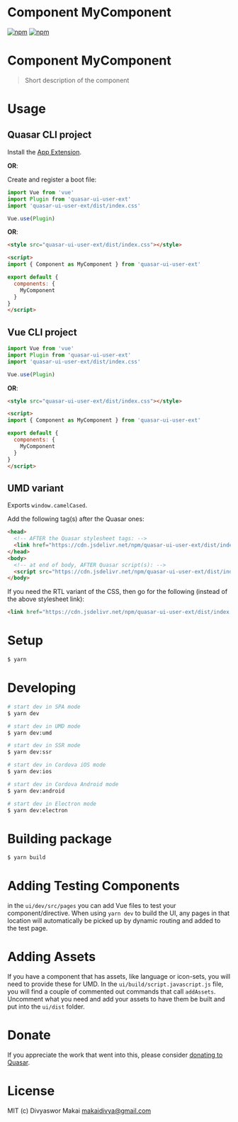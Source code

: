# Component MyComponent

[![npm](https://img.shields.io/npm/v/quasar-ui-user-ext.svg?label=quasar-ui-user-ext)](https://www.npmjs.com/package/quasar-ui-user-ext)
[![npm](https://img.shields.io/npm/dt/quasar-ui-user-ext.svg)](https://www.npmjs.com/package/quasar-ui-user-ext)

# Component MyComponent
> Short description of the component


# Usage

## Quasar CLI project

Install the [App Extension](../app-extension).

**OR**:

Create and register a boot file:

```js
import Vue from 'vue'
import Plugin from 'quasar-ui-user-ext'
import 'quasar-ui-user-ext/dist/index.css'

Vue.use(Plugin)
```

**OR**:

```html
<style src="quasar-ui-user-ext/dist/index.css"></style>

<script>
import { Component as MyComponent } from 'quasar-ui-user-ext'

export default {
  components: {
    MyComponent
  }
}
</script>
```

## Vue CLI project

```js
import Vue from 'vue'
import Plugin from 'quasar-ui-user-ext'
import 'quasar-ui-user-ext/dist/index.css'

Vue.use(Plugin)
```

**OR**:

```html
<style src="quasar-ui-user-ext/dist/index.css"></style>

<script>
import { Component as MyComponent } from 'quasar-ui-user-ext'

export default {
  components: {
    MyComponent
  }
}
</script>
```

## UMD variant

Exports `window.camelCased`.

Add the following tag(s) after the Quasar ones:

```html
<head>
  <!-- AFTER the Quasar stylesheet tags: -->
  <link href="https://cdn.jsdelivr.net/npm/quasar-ui-user-ext/dist/index.min.css" rel="stylesheet" type="text/css">
</head>
<body>
  <!-- at end of body, AFTER Quasar script(s): -->
  <script src="https://cdn.jsdelivr.net/npm/quasar-ui-user-ext/dist/index.umd.min.js"></script>
</body>
```
If you need the RTL variant of the CSS, then go for the following (instead of the above stylesheet link):
```html
<link href="https://cdn.jsdelivr.net/npm/quasar-ui-user-ext/dist/index.rtl.min.css" rel="stylesheet" type="text/css">
```

# Setup
```bash
$ yarn
```

# Developing
```bash
# start dev in SPA mode
$ yarn dev

# start dev in UMD mode
$ yarn dev:umd

# start dev in SSR mode
$ yarn dev:ssr

# start dev in Cordova iOS mode
$ yarn dev:ios

# start dev in Cordova Android mode
$ yarn dev:android

# start dev in Electron mode
$ yarn dev:electron
```

# Building package
```bash
$ yarn build
```

# Adding Testing Components
in the `ui/dev/src/pages` you can add Vue files to test your component/directive. When using `yarn dev` to build the UI, any pages in that location will automatically be picked up by dynamic routing and added to the test page.

# Adding Assets
If you have a component that has assets, like language or icon-sets, you will need to provide these for UMD. In the `ui/build/script.javascript.js` file, you will find a couple of commented out commands that call `addAssets`. Uncomment what you need and add your assets to have them be built and put into the `ui/dist` folder.

# Donate
If you appreciate the work that went into this, please consider [donating to Quasar](https://donate.quasar.dev).

# License
MIT (c) Divyaswor Makai <makaidivya@gmail.com>
